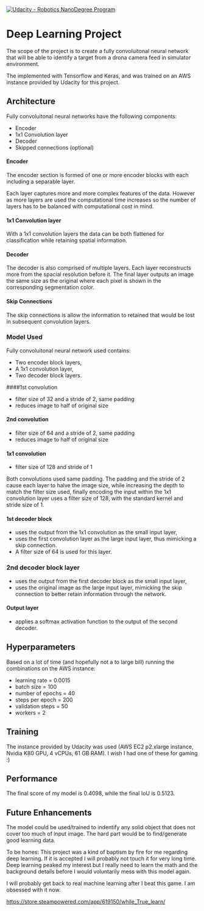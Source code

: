 [![Udacity - Robotics NanoDegree Program](https://s3-us-west-1.amazonaws.com/udacity-robotics/Extra+Images/RoboND_flag.png)](https://www.udacity.com/robotics)

# Deep Learning Project #


The scope of the project is to create a fully convoluitonal neural network that will be able to identify a target from a drona camera feed in simulator environment.

The implemented with Tensorflow and Keras, and was trained on an AWS instance provided by Udacity for this project.
   

## Architecture

Fully convoluitonal neural networks have the following components:

* Encoder
* 1x1 Convolution layer 
* Decoder
* Skipped connections (optional)

#### Encoder
The encoder section is formed of one or more encoder blocks with each including a separable layer.

Each layer captures more and more complex features of the data. However as more layers are used the computational time increases so the number of layers has to be balanced with computational cost in mind. 

#### 1x1 Convolution layer

With a 1x1 convolution layers the data can be both flattened for classification while retaining spatial information.

#### Decoder

The decoder is also comprised of multiple layers. Each layer reconstructs more from the spacial resolution before it. The final layer outputs an image the same size as the original where each pixel is shown in the corresponding segmentation color.
 
#### Skip Connections

The skip connections is allow the information to retained that would be lost in subsequent convolution layers.


### Model Used

Fully convoluitonal neural network used contains:
- Two encoder block layers, 
- A 1x1 convolution layer, 
- Two decoder block layers.

####1st convolution 
* filter size of 32 and a stride of 2, same padding
* reduces image to half of original size 

#### 2nd convolution 
* filter size of 64 and a stride of 2, same padding
* reduces image to half of original size

#### 1x1 convolution
* filter size of 128 and stride of 1
 
 Both convolutions used same padding. The padding and the stride of 2 cause each layer to halve the image size, while increasing the depth to match the filter size used, finally encoding the input within the 1x1 convolution layer uses a filter size of 128, with the standard kernel and stride size of 1.

#### 1st decoder block
 
* uses the output from the 1x1 convolution as the small input layer, 
* uses the first convolution layer as the large input layer, thus mimicking a skip connection. 
* A filter size of 64 is used for this layer.

### 2nd decoder block layer 
* uses the output from the first decoder block as the small input layer, 
* uses the original image as the large input layer, mimicking the skip connection to better retain information through the network.
 
#### Output layer
* applies a softmax activation function to the output of the second decoder.

## Hyperparameters

Based on a lot of time (and hopefully not a to large bill) running the combinations on the AWS instance:

* learning rate = 0.0015
* batch size = 100
* number of epochs = 40
* steps per epoch = 200
* validation steps = 50
* workers = 2

## Training

The instance provided by Udacity was used (AWS EC2 p2.xlarge instance, Nvidia K80 GPU, 4 vCPUs, 61 GB RAM). I wish I had one of these for gaming :)

## Performance

The final score of my model is 0.4098, while the final IoU is 0.5123.


## Future Enhancements

The model could be used/trained to indentify any solid object that does not cover too much of input image. The hard part would be to find/generate good learning data.

To be hones:
This project was a kind of baptism by fire for me regarding deep learning. If it is accepted I will probably not touch it for very long time. Deep learning peaked my interest but I really need to learn the math and the background details before I would voluntarily mess with this model again.

I will probably get back to real machine learning after I beat this game. I am obsessed with it now.

https://store.steampowered.com/app/619150/while_True_learn/

